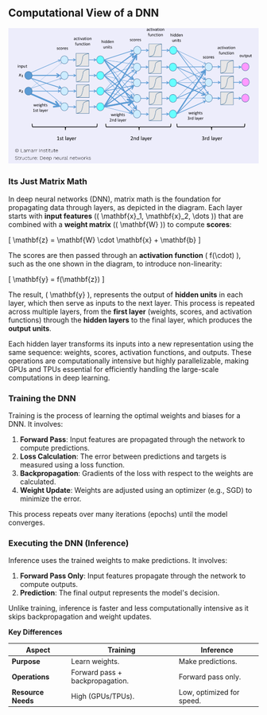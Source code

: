 



## Computational View of a DNN

![DNN](../assets/dnn.png)

### Its Just Matrix Math
In deep neural networks (DNN), matrix math is the foundation for propagating data through layers, as depicted in the diagram. Each layer starts with **input features** (\( \mathbf{x}_1, \mathbf{x}_2, \dots \)) that are combined with a **weight matrix** (\( \mathbf{W} \)) to compute **scores**:

\[
\mathbf{z} = \mathbf{W} \cdot \mathbf{x} + \mathbf{b}
\]

The scores are then passed through an **activation function** \( f(\cdot) \), such as the one shown in the diagram, to introduce non-linearity:

\[
\mathbf{y} = f(\mathbf{z})
\]

The result, \( \mathbf{y} \), represents the output of **hidden units** in each layer, which then serve as inputs to the next layer. This process is repeated across multiple layers, from the **first layer** (weights, scores, and activation functions) through the **hidden layers** to the final layer, which produces the **output units**.

Each hidden layer transforms its inputs into a new representation using the same sequence: weights, scores, activation functions, and outputs. These operations are computationally intensive but highly parallelizable, making GPUs and TPUs essential for efficiently handling the large-scale computations in deep learning.

### Training the DNN
Training is the process of learning the optimal weights and biases for a DNN. It involves:

1. **Forward Pass**: Input features are propagated through the network to compute predictions.
2. **Loss Calculation**: The error between predictions and targets is measured using a loss function.
3. **Backpropagation**: Gradients of the loss with respect to the weights are calculated.
4. **Weight Update**: Weights are adjusted using an optimizer (e.g., SGD) to minimize the error.

This process repeats over many iterations (epochs) until the model converges.

### Executing the DNN (Inference) 
Inference uses the trained weights to make predictions. It involves:

1. **Forward Pass Only**: Input features propagate through the network to compute outputs.
2. **Prediction**: The final output represents the model's decision.

Unlike training, inference is faster and less computationally intensive as it skips backpropagation and weight updates.

**Key Differences**

| **Aspect**       | **Training**                       | **Inference**                    |
|-------------------|-----------------------------------|----------------------------------|
| **Purpose**       | Learn weights.                   | Make predictions.                |
| **Operations**    | Forward pass + backpropagation.  | Forward pass only.               |
| **Resource Needs**| High (GPUs/TPUs).                | Low, optimized for speed.        |
